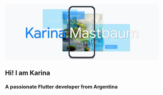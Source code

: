 <img src="https://raw.githubusercontent.com/KarinaMastbaum/karinamastbaum/main/portada-de-github.jpeg" alt="Welcome to my GitHub">

<h2>Hi! I am Karina</h2>
                           
<h3>A passionate Flutter developer from Argentina</h3>                          
<!--
**KarinaMastbaum/karinamastbaum** is a ✨ _special_ ✨ repository because its `README.md` (this file) appears on your GitHub profile.

Here are some ideas to get you started:

- 🔭 I’m currently working on ...
- 🌱 I’m currently learning ...
- 👯 I’m looking to collaborate on ...
- 🤔 I’m looking for help with ...
- 💬 Ask me about ...
- 📫 How to reach me: ...
- 😄 Pronouns: ...
- ⚡ Fun fact: ...
-->
